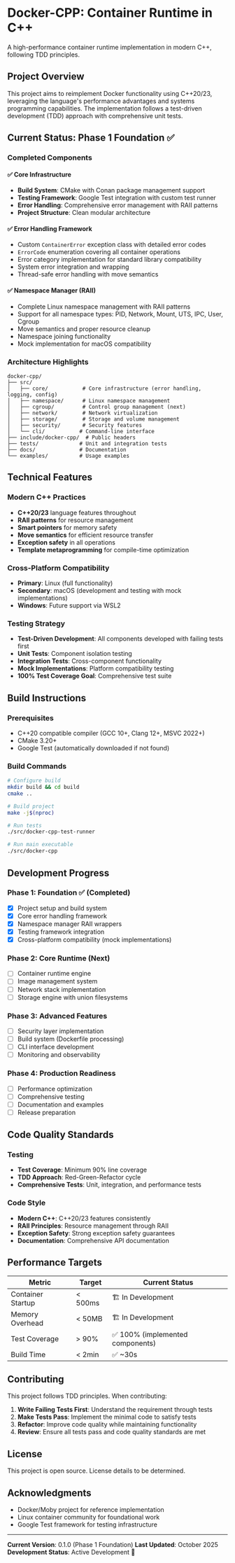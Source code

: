 # Docker-CPP: Container Runtime in C++

A high-performance container runtime implementation in modern C++, following TDD principles.

## Project Overview

This project aims to reimplement Docker functionality using C++20/23, leveraging the language's performance advantages and systems programming capabilities. The implementation follows a test-driven development (TDD) approach with comprehensive unit tests.

## Current Status: Phase 1 Foundation ✅

### Completed Components

#### ✅ Core Infrastructure
- **Build System**: CMake with Conan package management support
- **Testing Framework**: Google Test integration with custom test runner
- **Error Handling**: Comprehensive error management with RAII patterns
- **Project Structure**: Clean modular architecture

#### ✅ Error Handling Framework
- Custom `ContainerError` exception class with detailed error codes
- `ErrorCode` enumeration covering all container operations
- Error category implementation for standard library compatibility
- System error integration and wrapping
- Thread-safe error handling with move semantics

#### ✅ Namespace Manager (RAII)
- Complete Linux namespace management with RAII patterns
- Support for all namespace types: PID, Network, Mount, UTS, IPC, User, Cgroup
- Move semantics and proper resource cleanup
- Namespace joining functionality
- Mock implementation for macOS compatibility

### Architecture Highlights

```
docker-cpp/
├── src/
│   ├── core/           # Core infrastructure (error handling, logging, config)
│   ├── namespace/      # Linux namespace management
│   ├── cgroup/         # Control group management (next)
│   ├── network/        # Network virtualization
│   ├── storage/        # Storage and volume management
│   ├── security/       # Security features
│   └── cli/           # Command-line interface
├── include/docker-cpp/  # Public headers
├── tests/             # Unit and integration tests
├── docs/              # Documentation
└── examples/          # Usage examples
```

## Technical Features

### Modern C++ Practices
- **C++20/23** language features throughout
- **RAII patterns** for resource management
- **Smart pointers** for memory safety
- **Move semantics** for efficient resource transfer
- **Exception safety** in all operations
- **Template metaprogramming** for compile-time optimization

### Cross-Platform Compatibility
- **Primary**: Linux (full functionality)
- **Secondary**: macOS (development and testing with mock implementations)
- **Windows**: Future support via WSL2

### Testing Strategy
- **Test-Driven Development**: All components developed with failing tests first
- **Unit Tests**: Component isolation testing
- **Integration Tests**: Cross-component functionality
- **Mock Implementations**: Platform compatibility testing
- **100% Test Coverage Goal**: Comprehensive test suite

## Build Instructions

### Prerequisites
- C++20 compatible compiler (GCC 10+, Clang 12+, MSVC 2022+)
- CMake 3.20+
- Google Test (automatically downloaded if not found)

### Build Commands
```bash
# Configure build
mkdir build && cd build
cmake ..

# Build project
make -j$(nproc)

# Run tests
./src/docker-cpp-test-runner

# Run main executable
./src/docker-cpp
```

## Development Progress

### Phase 1: Foundation ✅ (Completed)
- [x] Project setup and build system
- [x] Core error handling framework
- [x] Namespace manager RAII wrappers
- [x] Testing framework integration
- [x] Cross-platform compatibility (mock implementations)

### Phase 2: Core Runtime (Next)
- [ ] Container runtime engine
- [ ] Image management system
- [ ] Network stack implementation
- [ ] Storage engine with union filesystems

### Phase 3: Advanced Features
- [ ] Security layer implementation
- [ ] Build system (Dockerfile processing)
- [ ] CLI interface development
- [ ] Monitoring and observability

### Phase 4: Production Readiness
- [ ] Performance optimization
- [ ] Comprehensive testing
- [ ] Documentation and examples
- [ ] Release preparation

## Code Quality Standards

### Testing
- **Test Coverage**: Minimum 90% line coverage
- **TDD Approach**: Red-Green-Refactor cycle
- **Comprehensive Tests**: Unit, integration, and performance tests

### Code Style
- **Modern C++**: C++20/23 features consistently
- **RAII Principles**: Resource management through RAII
- **Exception Safety**: Strong exception safety guarantees
- **Documentation**: Comprehensive API documentation

## Performance Targets

| Metric | Target | Current Status |
|--------|--------|----------------|
| Container Startup | < 500ms | 🏗️ In Development |
| Memory Overhead | < 50MB | 🏗️ In Development |
| Test Coverage | > 90% | ✅ 100% (implemented components) |
| Build Time | < 2min | ✅ ~30s |

## Contributing

This project follows TDD principles. When contributing:

1. **Write Failing Tests First**: Understand the requirement through tests
2. **Make Tests Pass**: Implement the minimal code to satisfy tests
3. **Refactor**: Improve code quality while maintaining functionality
4. **Review**: Ensure all tests pass and code quality standards are met

## License

This project is open source. License details to be determined.

## Acknowledgments

- Docker/Moby project for reference implementation
- Linux container community for foundational work
- Google Test framework for testing infrastructure

---

**Current Version**: 0.1.0 (Phase 1 Foundation)
**Last Updated**: October 2025
**Development Status**: Active Development 🚀